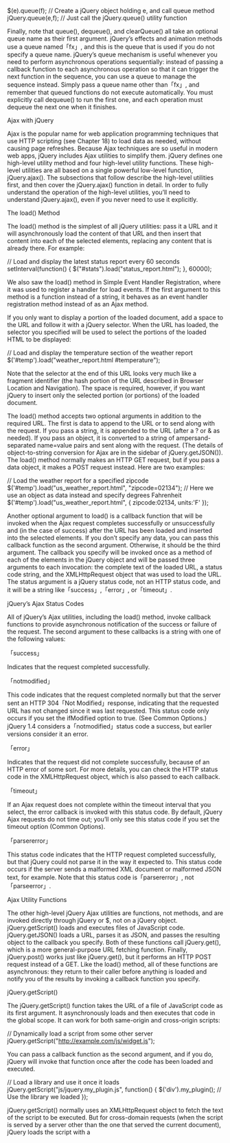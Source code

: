$(e).queue(f); // Create a jQuery object holding e, and call queue method jQuery.queue(e,f); // Just call the jQuery.queue() utility function

Finally, note that queue(), dequeue(), and clearQueue() all take an optional queue name as their first argument. jQuery’s effects and animation methods use a queue named「fx」, and this is the queue that is used if you do not specify a queue name. jQuery’s queue mechanism is useful whenever you need to perform asynchronous operations sequentially: instead of passing a callback function to each asynchronous operation so that it can trigger the next function in the sequence, you can use a queue to manage the sequence instead. Simply pass a queue name other than「fx」, and remember that queued functions do not execute automatically. You must explicitly call dequeue() to run the first one, and each operation must dequeue the next one when it finishes.

Ajax with jQuery

Ajax is the popular name for web application programming techniques that use HTTP scripting (see Chapter 18) to load data as needed, without causing page refreshes. Because Ajax techniques are so useful in modern web apps, jQuery includes Ajax utilities to simplify them. jQuery defines one high-level utility method and four high-level utility functions. These high-level utilities are all based on a single powerful low-level function, jQuery.ajax(). The subsections that follow describe the high-level utilities first, and then cover the jQuery.ajax() function in detail. In order to fully understand the operation of the high-level utilities, you’ll need to understand jQuery.ajax(), even if you never need to use it explicitly.

The load() Method

The load() method is the simplest of all jQuery utilities: pass it a URL and it will asynchronously load the content of that URL and then insert that content into each of the selected elements, replacing any content that is already there. For example:

// Load and display the latest status report every 60 seconds setInterval(function() { $("#stats").load("status_report.html"); }, 60000);

We also saw the load() method in Simple Event Handler Registration, where it was used to register a handler for load events. If the first argument to this method is a function instead of a string, it behaves as an event handler registration method instead of as an Ajax method.

If you only want to display a portion of the loaded document, add a space to the URL and follow it with a jQuery selector. When the URL has loaded, the selector you specified will be used to select the portions of the loaded HTML to be displayed:

// Load and display the temperature section of the weather report $('#temp').load("weather_report.html #temperature");

Note that the selector at the end of this URL looks very much like a fragment identifier (the hash portion of the URL described in Browser Location and Navigation). The space is required, however, if you want jQuery to insert only the selected portion (or portions) of the loaded document.

The load() method accepts two optional arguments in addition to the required URL. The first is data to append to the URL or to send along with the request. If you pass a string, it is appended to the URL (after a ? or & as needed). If you pass an object, it is converted to a string of ampersand-separated name=value pairs and sent along with the request. (The details of object-to-string conversion for Ajax are in the sidebar of jQuery.getJSON()). The load() method normally makes an HTTP GET request, but if you pass a data object, it makes a POST request instead. Here are two examples:

// Load the weather report for a specified zipcode $('#temp').load("us_weather_report.html", "zipcode=02134"); // Here we use an object as data instead and specify degrees Fahrenheit $('#temp').load("us_weather_report.html", { zipcode:02134, units:'F' });

Another optional argument to load() is a callback function that will be invoked when the Ajax request completes successfully or unsuccessfully and (in the case of success) after the URL has been loaded and inserted into the selected elements. If you don’t specify any data, you can pass this callback function as the second argument. Otherwise, it should be the third argument. The callback you specify will be invoked once as a method of each of the elements in the jQuery object and will be passed three arguments to each invocation: the complete text of the loaded URL, a status code string, and the XMLHttpRequest object that was used to load the URL. The status argument is a jQuery status code, not an HTTP status code, and it will be a string like「success」,「error」, or「timeout」.

jQuery’s Ajax Status Codes

All of jQuery’s Ajax utilities, including the load() method, invoke callback functions to provide asynchronous notification of the success or failure of the request. The second argument to these callbacks is a string with one of the following values:

「success」

Indicates that the request completed successfully.

「notmodified」

This code indicates that the request completed normally but that the server sent an HTTP 304「Not Modified」response, indicating that the requested URL has not changed since it was last requested. This status code only occurs if you set the ifModified option to true. (See Common Options.) jQuery 1.4 considers a「notmodified」status code a success, but earlier versions consider it an error.

「error」

Indicates that the request did not complete successfully, because of an HTTP error of some sort. For more details, you can check the HTTP status code in the XMLHttpRequest object, which is also passed to each callback.

「timeout」

If an Ajax request does not complete within the timeout interval that you select, the error callback is invoked with this status code. By default, jQuery Ajax requests do not time out; you’ll only see this status code if you set the timeout option (Common Options).

「parsererror」

This status code indicates that the HTTP request completed successfully, but that jQuery could not parse it in the way it expected to. This status code occurs if the server sends a malformed XML document or malformed JSON text, for example. Note that this status code is「parsererror」, not「parseerror」.

Ajax Utility Functions

The other high-level jQuery Ajax utilities are functions, not methods, and are invoked directly through jQuery or $, not on a jQuery object. jQuery.getScript() loads and executes files of JavaScript code. jQuery.getJSON() loads a URL, parses it as JSON, and passes the resulting object to the callback you specify. Both of these functions call jQuery.get(), which is a more general-purpose URL fetching function. Finally, jQuery.post() works just like jQuery.get(), but it performs an HTTP POST request instead of a GET. Like the load() method, all of these functions are asynchronous: they return to their caller before anything is loaded and notify you of the results by invoking a callback function you specify.

jQuery.getScript()

The jQuery.getScript() function takes the URL of a file of JavaScript code as its first argument. It asynchronously loads and then executes that code in the global scope. It can work for both same-origin and cross-origin scripts:

// Dynamically load a script from some other server jQuery.getScript("http://example.com/js/widget.js");

You can pass a callback function as the second argument, and if you do, jQuery will invoke that function once after the code has been loaded and executed.

// Load a library and use it once it loads jQuery.getScript("js/jquery.my_plugin.js", function() { $('div').my_plugin(); // Use the library we loaded });

jQuery.getScript() normally uses an XMLHttpRequest object to fetch the text of the script to be executed. But for cross-domain requests (when the script is served by a server other than the one that served the current document), jQuery loads the script with a <script> element (see HTTP by <script>: JSONP). In the same-origin case, the first argument to your callback is the text of the script, the second argument is the status code「success」, and the third argument is the XMLHttpRequest object used to fetch the text of the script. The return value of jQuery.getScript() is also the XMLHttpRequest object in this case. For cross-origin requests, there is no XMLHttpRequest object, and the text of the script is not captured. In this case, the callback function is called with its first and third arguments undefined, and the return value of jQuery.getScript() is also undefined.

The callback function you pass to jQuery.getScript() is invoked only if the request completes successfully. If you need to be notified of errors as well as success, you’ll need to use the lower-level jQuery.ajax() function. The same is true of the three other utility functions described in this section.

jQuery.getJSON()

jQuery.getJSON() is like jQuery.getScript(): it fetches text and then processes it specially before invoking the callback you specify. Instead of executing the text as a script, jQuery.getJSON() parses it as JSON (using the jQuery.parseJSON() function: see Utility Functions). jQuery.getJSON() is only useful when passed a callback argument. If the URL is loaded successfully and if its content is successfully parsed as JSON, the resulting object will be passed as the first argument to the callback function. As with jQuery.getScript(), the second and third arguments to the callback are the status code「success」and the XMLHttpRequest object:

// Suppose data.json contains the text: '{"x":1,"y":2}' jQuery.getJSON("data.json", function(data) { // Now data is the object {x:1, y:2} });

Unlike jQuery.getScript(), jQuery.getJSON() accepts an optional data argument like the one passed to the load() method. If you pass data to jQuery.getJSON(), it must be the second argument and the callback must be the third. If you do not pass any data, the callback may be the second argument. If the data is a string, it is appended to the URL, following a ? or &. If the data is an object, it is converted to a string (see the sidebar) and then appended to the URL.

Passing Data to jQuery’s Ajax Utilities

Most of jQuery’s Ajax methods accept an argument (or an option) that specifies data to send to the server along with the URL. Usually this data takes the form of URL-encoded name=value pairs separated from each other by ampersands. (This data format is known by the MIME type「application/x-www-form-urlencoded」. You can think of it as an analog of JSON: a format for converting simple JavaScript objects to and from strings.) For HTTP GET requests, this string of data is appended to the request URL. For POST requests, it is sent as the request body, after all the HTTP headers are sent.

One way to obtain a string of data in this format is to call the serialize() method of a jQuery object that contains forms or form elements. To submit an HTML form using the load() method, for example, you might use code like this:

$("#submit_button").click(function(event) { $(this.form).load( // Replace the form by loading... this.form.action, // the form url $(this.form).serialize()); // with the form data appended to it event.preventDefault(); // Don't do the default form submission this.disabled = "disabled"; // Prevent multiple submissions });

If you set the data argument (or option) of a jQuery Ajax function to an object rather than a string, jQuery will normally (with an exception described below) convert that object to a string for you by calling jQuery.param(). This utility function treats object properties as name=value pairs and converts the object {x:1,y:"hello"}, for example, to the string "x=1&y=hello".

In jQuery 1.4, jQuery.param() handles more complicated JavaScript objects. If the value of an object property is an array, each element of that array will have its own name/value pair in the resulting string and the property name will have square brackets appended. And if the value of a property is an object, the property names of that nested object are placed in square brackets and appended to the outer property name. For example:

$.param({a:[1,2,3]}) // Returns "a[]=1&a[]=2&a[]=3" $.param({o:{x:1,y:true}}) // Returns "o[x]=1&o[y]=true" $.param({o:{x:{y:[1,2]}}}) // Returns "o[x][y][]=1&o[x][y][]=2"

For backward compatibility with jQuery 1.3 and before, you can pass true as the second argument to jQuery.param() or set the traditional option to true. This will prevent the advanced serialization of properties whose values are arrays or objects.

Occasionally, you may want to pass a Document (or some other object that should not be automatically converted) as the body of a POST request. In this case you can set the contentType option to specify the type of your data and set the processData option to false, to prevent jQuery from passing your data object to jQuery.param().

If either the URL or data string passed to jQuery.getJSON() contains the string「=?」at the end of the string or before an ampersand, it is taken to specify a JSONP request. (See HTTP by <script>: JSONP for an explanation of JSONP.) jQuery will replace the question mark with the name of a callback function it creates, and jQuery.getJSON() will then behave as if a script is being requested rather than a JSON object. This does not work for static JSON data files: it only works with server-side scripts that support JSONP. Because JSONP requests are handled as scripts, however, it does mean that JSON-formatted data can be requested cross-domain.

jQuery.get() and jQuery.post()

jQuery.get() and jQuery.post() fetch the content of the specified URL, passing the specified data, if any, and pass the result to the specified callback. jQuery.get() does this using an HTTP GET request and jQuery.post() uses a POST request, but otherwise these two utility functions are the same. These two methods take the same three arguments that jQuery.getJSON() does: a required URL, an optional data string or object, and a technically optional but almost always used callback function. The callback function is invoked with the returned data as its first argument, the string「success」as its second, and the XMLHttpRequest (if there was one) as its third:

// Request text from the server and display it in an alert dialog jQuery.get("debug.txt", alert);

In addition to the three arguments described above, these two methods accept a fourth optional argument (passed as the third argument if the data is omitted) that specifies the type of the data being requested. This fourth argument affects the way the data is processed before being passed to your callback. The load() method uses the type「html」, jQuery.getScript() uses the type「script」, and jQuery.getJSON() uses the type「json」. jQuery.get() and jQuery.post() are more flexible than those special-purpose utilities, however, and you can specify any of these types. The legal values for this argument, as well as jQuery’s behavior when you omit the argument, are explained in the sidebar.

jQuery’s Ajax Data Types

You can pass any of the following six types as an argument to jQuery.get() or jQuery.post(). Additionally, as we’ll see below, you can pass one of these types to jQuery.ajax() using the dataType option:

"text"

Returns the server’s response as plain text with no processing.

"html"

This type works just like「text」: the response is plain text. The load() method uses this type and inserts the returned text into the document itself.

"xml"

The URL is assumed to refer to XML-formatted data, and jQuery uses the response XML property of the XMLHttpRequest object instead of the responseText property. The value passed to the callback is a Document object representing the XML document instead of a string holding the document text.

"script"

The URL is assumed to reference a file of JavaScript, and the returned text is executed as a script before being passed to the callback. jQuery.getScript() uses this type. When the type is「script」, jQuery can handle cross-domain requests using a <script> element instead of an XMLHttpRequest object.

"json"

The URL is assumed to reference a file of JSON-formatted data. The value passed to the callback is the object obtained by parsing the URL contents with jQuery. parse JSON() (Utility Functions). jQuery.getJSON() uses this type. If the type is「json」and the URL or data string contains "=?", the type is converted to「jsonp」.

"jsonp"

The URL is assumed to refer to a server-side script that supports the JSONP protocol for passing JSON-formatted data as an argument to a client-specified function. (See HTTP by <script>: JSONP for more on JSONP.) This type passes the parsed object to the callback function. Because JSONP requests can be made with <script> elements, this type can be used to make cross-domain requests, like the「script」type can. When you use this type, your URL or data string should typically include a parameter like "&jsonp=?" or "&callback=?". jQuery will replace the question mark with the name of an automatically generated callback function. (But see the jsonp and jsonpCallback options in Uncommon options and hooks for alternatives.)

If you do not specify one of these types when you invoke a jQuery.get(), jQuery.post(), or jQuery.ajax(), jQuery examines the Content-Type header of the HTTP response. If that header includes the string「xml」, an XML document is passed to the callback. Otherwise, if the header includes the string「json」, the data is parsed as JSON and the parsed object is passed to the callback. Otherwise, if the header includes the string「javascript」, the data is executed as a script. Otherwise, the data is treated as plain text.

The jQuery.ajax() Function

All of jQuery’s Ajax utilities end up invoking jQuery.ajax()—the most complicated function in the entire library. jQuery.ajax() accepts just a single argument: an options object whose properties specify many details about how the Ajax request is to be performed. A call to jQuery.getScript(url,callback), for example, is equivalent to this jQuery.ajax() invocation:

jQuery.ajax({ type: "GET", // The HTTP request method. url: url, // The URL of the data to fetch. data: null, // Don't add any data to the URL. dataType: "script", // Execute the response as a script once we get it. success: callback // Call this function when done. });

You can set these five fundamental options with jQuery.get() and jQuery.post(). jQuery.ajax() supports quite a few other options, however, if you invoke it directly. The options (including the basic five shown above) are explained in detail below.

Before we dive into the options, note that you can set defaults for any of these options by passing an options object to jQuery.ajaxSetup():

jQuery.ajaxSetup({ timeout: 2000, // Abort all Ajax requests after 2 seconds cache: false // Defeat browser cache by adding a timestamp to the URL });

After running the code above, the specified timeout and cache options will be used for all Ajax requests (including high-level ones like jQuery.get() and the load() method) that do not specify their own values for these options.

While reading about jQuery’s many options and callbacks in the sections that follow, you may find it helpful to refer to the sidebars about jQuery’s Ajax status code and data type strings in The load() Method and jQuery.get() and jQuery.post().

Ajax in jQuery 1.5

jQuery 1.5, which was released as this book was going to press, features a rewritten Ajax module, with several convenient new features. The most important is that jQuery.ajax() and all of the Ajax utility functions described earlier now return a jqXHR object. This object simulates the XMLHttpRequest API, even for requests (like those made with $.getScript()) that do not use an XMLHttpRequest object. Furthermore, the jqXHR object defines success(), error() methods that you can use to register callback functions to be invoked when the request succeeds or fails. So instead of passing a callback to jQuery.get(), for example, you might instead pass it to the success() method of the jqXHR object returned by that utility function:

jQuery.get("data.txt") .success(function(data) { console.log("Got", data); }) .success(function(data) { process(data); });

Common Options

The most commonly used jQuery.ajax() options are the following:

type

Specifies the HTTP request method. The default is「GET」.「POST」is another commonly used value. You can specify other HTTP request methods, such as「DELETE」and「PUT」, but not all browsers support them. Note that this option is misleadingly named: it has nothing to do with the data type of the request or response, and「method」would be a better name.

url

The URL to be fetched. For GET requests, the data option will be appended to this URL. jQuery may add parameters to the URL for JSONP requests and when the cache option is false.

data

Data to be appended to the URL (for GET requests) or sent in the body of the request (for POST requests). This can be a string or an object. Objects are usually converted to strings as described in the sidebar of jQuery.getJSON(), but see the processData option for an exception.

dataType

Specifies the type of data expected in the response, and the way that that data should be processed by jQuery. Legal values are「text」,「html」,「script」,「json」,「jsonp」, and「xml」. The meanings of these values were explained in the sidebar in jQuery.get() and jQuery.post(). This option has no default value. When left unspecified, jQuery examines the Content-Type header of the response to determine what to do with the returned data.

contentType

Specifies the HTTP Content-Type header for the request. The default is「application/x-www-form-urlencoded」, which is the normal value used by HTML forms and most server-side scripts. If you have set type to「POST」and want to send plain text or an XML document as the request body, you also need to set this option.

timeout

A timeout, in milliseconds. If this option is set and the request has not completed within the specified timeout, the request will be aborted and the error callback will be called with status「timeout」. The default timeout is 0, which means that requests continue until they complete and are never aborted.

cache

For GET requests, if this option is set to false, jQuery will add a _= parameter to the URL or replace an existing parameter with that name. The value of this parameter is set to the current time (in millisecond format). This defeats browser-based caching, since the URL will be different each time the request is made.

ifModified

When this option is set to true, jQuery records the values of the Last-Modified and If-None-Match response headers for each URL it requests and then sets those headers in any subsequent requests for the same URL. This instructs the server to send an HTTP 304「Not Modified」response if the URL has not changed since the last time it was requested. By default, this option is unset and jQuery does not set or record these headers.

jQuery translates an HTTP 304 response to the status code「notmodified」. The「notmodified」status is not considered an error, and this value is passed to the success callback instead of the normal「success」status code. Thus, if you set the ifModified option, you must check the status code in your callback—if the status is「notmodified」, the first argument (the response data) will be undefined. Note that in versions of jQuery before 1.4, a HTTP 304 code was considered an error and the「notmodified」status code was passed to the error callback instead of the success callback. See the sidebar in The load() Method for more on jQuery’s Ajax status codes.

global

This option specifies whether jQuery should trigger events that describe the progress of the Ajax request. The default is true; set this option to false to disable all Ajax-related events. (See Ajax Events for full event details.) The name of this option is confusing: it is named「global」because jQuery normally triggers its events globally rather than on a specific object.

Callbacks

The following options specify functions to be invoked at various stages during the Ajax request. The success option is already familiar: it is the callback function that you pass to methods like jQuery.getJSON(). Note that jQuery also sends notification about the progress of an Ajax request as events (unless you have set the global option to false) .

context

This option specifies the object to be used as the context—the this value—for invocations of the various callback functions. This option has no default value, and if left unset, callbacks are invoked on the options object that holds them. Setting the context option also affects the way Ajax events are triggered (see Ajax Events). If you set it, the value should be a Window, Document, or Element on which events can be triggered.

beforeSend

This option specifies a callback function that will be invoked before the Ajax request is sent to the server. The first argument is the XMLHttpRequest object and the second argument is the options object for the request. The beforeSend callback gives programs the opportunity to set custom HTTP headers on the XMLHttp Request object. If this callback function returns false, the Ajax request will be aborted. Note that cross-domain「script」and「jsonp」requests do not use an XMLHttpRequest object and do not trigger the beforeSend callback.

success

This option specifies the callback function to be invoked when an Ajax request completes successfully. The first argument is the data sent by the server. The second argument is the jQuery status code, and the third argument is the XMLHttpRequest object that was used to make the request. As explained in jQuery.get() and jQuery.post(), the type of the first argument depends on the dataType option or on the Content-Type header of the server’s response. If the type is「xml」, the first argument is a Document object. If the type is「json」or「jsonp」, the first argument is the object that results from parsing the server’s JSON-formatted response. If the type was「script」, the response is the text of the loaded script (that script will already have been executed, however, so the response can usually be ignored in this case). For other types, the response is simply the text of the requested resource.

The second argument status code is normally the string「success」, but if you have set the ifModified option, this argument might be「notmodified」instead. In this case, the server does not send a response and the first argument is undefined. Cross-domain requests of type「script」and「jsonp」are performed with a <script> element instead of an XMLHttpRequest, so for those requests, the third argument will be undefined.

error

This option specifies the callback function to be invoked if the Ajax request does not succeed. The first argument to this callback is the XMLHttpRequest object of the request (if it used one). The second argument is the jQuery status code. This may be「error」for an HTTP error,「timeout」for a timeout, and「parsererror」for an error that occurred while parsing the server’s response. If an XML document or JSON object is not well-formed, for example, the status code will be「parsererror」. In this case, the third argument to the error callback will be the Error object that was thrown. Note that requests with dataType「script」that return invalid JavaScript code do not cause errors. Any errors in the script are silently ignored, and the success callback is invoked instead of the error callback.

complete

This option specifies a callback function to be invoked when the Ajax request is complete. Every Ajax request either succeeds and calls the success callback or fails and calls the error callback. jQuery invokes the complete callback after invoking either success or error. The first argument to the complete callback is the XMLHttpRequest object, and the second is the status code.

Uncommon options and hooks

The following Ajax options are not commonly used. Some specify options that you are not likely to set and others provide customization hooks for those who need to modify jQuery’s default handling of Ajax requests.

async

Scripted HTTP requests are asynchronous by their very nature. The XMLHttpRequest object provides an option to block until the response is received, however. Set this option to false if you want jQuery to block. Setting this option does not change the return value of jQuery.ajax(): the function always returns the XMLHttpRequest object, if it used one. For synchronous requests, you can extract the server’s response and HTTP status code from the XMLHttpRequest object yourself, or you can specify a complete callback (as you would for an asynchronous request) if you want jQuery’s parsed response and status code.

dataFilter

This option specifies a function to filter or preprocess the data returned by the server. The first argument will be the raw data from the server (either as a string or Document object for XML requests) and the second argument will be the value of the dataType option. If this function is specified, it must return a value, and that value will be used in place of the server’s response. Note that the dataFilter function is invoked before JSON parsing or script execution is performed. Also note that dataFilter is not invoked for cross-origin「script」and「jsonp」requests.

jsonp

When you set the dataType option to「jsonp」, your url or data option usually includes a parameter like「jsonp=?」. If jQuery does not find such a parameter in the URL or data, it inserts one, using this option as the parameter name. The default value of this option is「callback」. Set this option if you are using JSONP with a server that expects a different parameter name and have not already encoded that parameter into your URL or data. See HTTP by <script>: JSONP for more about JSONP.

jsonpCallback

For requests with dataType「jsonp」(or type「json」when the URL includes a JSONP parameter like「jsonp=?」), jQuery must alter the URL to replace the question mark with the name of the wrapper function that the server will pass its data to. Normally, jQuery synthesizes a unique function name based on the current time. Set this option if you want to substitute your own function for jQuery’s. If you do this, however, it will prevent jQuery from invoking the success and complete callbacks and from triggering its normal events.

processData

When you set the data option to an object (or pass an object as the second argument to jQuery.get() and related methods), jQuery normally converts that object to a string in the standard HTML「application/x-www-form-urlencoded」format (see the sidebar in jQuery.getJSON()). If you want to avoid this step (such as when you want to pass a Document object as the body of a POST request), set this option to false.

scriptCharset

For cross-origin「script」and「jsonp」requests that use a <script> element, this option specifies the value of the charset attribute of that element. It has no effect for regular XMLHttpRequest-based requests.

traditional

jQuery 1.4 altered slightly the way that data objects were serialized to「application/x-www-form-urlencoded」strings (see the sidebar in jQuery.getJSON() for details). Set this option to true if you need jQuery to revert to its old behavior.

username, password

If a request requires password-based authentication, specify the username and password using these two options.

xhr

This option specifies a factory function for obtaining an XMLHttpRequest. It is invoked with no arguments and must return an object that implements the XMLHttpRequest API. This very low-level hook allows you create your own wrapper around XMLHttpRequest, adding features or instrumentation to its methods.

Ajax Events

Callbacks explained that jQuery.ajax() has four callback options: beforeSend, success, error, and complete. In addition to invoking these individually specified callback functions, jQuery’s Ajax functions also fire custom events at each of the same stages in a Ajax request. The following table shows the callback options and the corresponding events:

CallbackEvent TypeHandler Registration Method

beforeSend「ajaxSend」ajaxSend()

success「ajaxSuccess」ajaxSuccess()

error「ajaxError」ajaxError()

complete「ajaxComplete」ajaxComplete()

「ajaxStart」ajaxStart()

「ajaxStop」ajaxStop()

You can register handlers for these custom Ajax events using the bind() method (Advanced Event Handler Registration) and the event type string shown in the second column or using the event registration methods shown in the third column. ajaxSuccess() and the other methods work just like the click(), mouseover(), and other simple event registration methods of Simple Event Handler Registration.

Since the Ajax events are custom events, generated by jQuery rather than the browser, the Event object passed to the event handler does not contain much useful detail. The ajaxSend, ajaxSuccess, ajaxError, and ajaxComplete events are all triggered with additional arguments, however. Handlers for these events will all be invoked with two extra arguments after the event. The first extra argument is the XMLHttpRequest object and the second extra argument is the options object. This means, for example, that a handler for the ajaxSend event can add custom headers to an XMLHttpRequest object just like the beforeSend callback can. The ajaxError event is triggered with a third extra argument, in addition to the two just described. This final argument to the event handler is the Error object, if any, that was thrown when the error occurred. Surprisingly, these Ajax events are not passed jQuery’s status code. If the handler for an ajaxSuccess event needs to distinguish「success」from「notmodified」, for example, it will need to examine the raw HTTP status code in the XMLHttpRequest object.

The last two events listed in the table above are different from the others, most obviously because they have no corresponding callback functions, and also because they are triggered with no extra arguments. ajaxStart and ajaxStop are a pair of events that indicate the start and stop of Ajax-related network activity. When jQuery is not performing any Ajax requests and a new request is initiated, it fires an ajaxStart event. If other requests begin before this first one ends, those new requests do not cause a new ajaxStart event. The ajaxStop event is triggered when the last pending Ajax request is completed and jQuery is no longer performing any network activity. This pair of events can be useful to show and hide some kind of「Loading...」animation or network activity icon. For example:

$("#loading_animation").bind({ ajaxStart: function() { $(this).show(); }, ajaxStop: function() { $(this).hide(); } });

These ajaxStart and ajaxStop event handlers can be bound to any document element: jQuery triggers them globally (Triggering Events) rather than on any one particular element. The other four Ajax events, ajaxSend, ajaxSuccess, ajaxError, and ajaxComplete, are also normally triggered globally, so you can bind handlers to any element. If you set the context option in your call to jQuery.ajax(), however, these four events are triggered on the context element rather than globally.

Finally, remember that you can prevent jQuery from triggering any Ajax-related events by setting the global option to false. Despite its confusing name, setting global to false stops jQuery from triggering events on a context object as well as stopping jQuery from triggering events globally.

Utility Functions

The jQuery library defines a number of utility functions (as well as two properties) that you may find useful in your programs. As you’ll see in the list below, a number of these functions now have equivalents in ECMAScript 5 (ES5). jQuery’s functions predate ES5 and work in all browsers. In alphabetical order, the utility functions are:

jQuery.browser

The browser property is not a function but an object that you can use for client sniffing (Browser Testing). This object will have the property msie set to true if the browser is IE. The mozilla property will be true if the browser is Firefox or related. The webkit property will be true for Safari and Chrome, and the opera property will be true for Opera. In addition to this browser-specific property, the version property contains the browser version number. Client sniffing is best avoided whenever possible, but you can use this property to work around browser-specific bugs with code like this:

if ($.browser.mozilla && parseInt($.browser.version) < 4) { // Work around a hypothetical Firefox bug here... }

jQuery.contains()

This function expects two document elements as its arguments. It returns true if the first element contains the second element and returns false otherwise.

jQuery.each()

Unlike the each() method which iterates only over jQuery objects, the jQuery.each() utility function iterates through the elements of an array or the properties of an object. The first argument is the array or object to be iterated. The second argument is the function to be called for each array element or object property. That function will be invoked with two arguments: the index or name of the array element or object property, and the value of the array element or object property. The this value for the function is the same as the second argument. If the function returns false, jQuery.each() returns immediately without completing the iteration. jQuery.each() always returns its first argument.

jQuery.each() enumerates object properties with an ordinary for/in loop, so all enumerable properties are iterated, even inherited properties. jQuery.each() enumerates array elements in numerical order by index and does not skip the undefined properties of sparse arrays.

jQuery.extend()

This function expects objects as its arguments. It copies the properties of the second and subsequent objects into the first object, overwriting any properties with the same name in the first argument. This function skips any properties whose value is undefined or null. If only one object is passed, the properties of that object are copied into the jQuery object itself. The return value is the object into which properties were copied. If the first argument is the value true, a deep or recursive copy is performed: the second argument is extended with the properties of the third (and any subsequent) objects.

This function is useful for cloning objects and for merging options objects with sets of defaults:

var clone = jQuery.extend({}, original); var options = jQuery.extend({}, default_options, user_options);

jQuery.globalEval()

This function executes a string of JavaScript code in the global context, as if it were the contents of a <script> element. (In fact, jQuery actually implements this function by creating a <script> element and temporarily inserting it into the document.)

jQuery.grep()

This function is like the ES5 filter() method of the Array object. It expects an array as its first argument and a predicate function as its second, and it invokes the predicate once for each element in the array, passing the element value and the element index. jQuery.grep() returns a new array that contains only those elements of the argument array for which the predicate returned true (or another truthy value). If you pass true as the third argument to jQuery.grep(), it inverts the sense of the predicate and returns an array of elements for which the predicate returned false or another falsy value.

jQuery.inArray()

This function is like the ES5 indexOf() method of the Array object. It expects an arbitrary value as its first argument and an array (or array-like object) as its second and returns the first index in the array at which the value appears, or -1 if the array does not contain the value.

jQuery.isArray()

Returns true if the argument is a native Array object.

jQuery.isEmptyObject

Returns true if the argument has no enumerable properties.

jQuery.isFunction()

Returns true if the argument is a native Function object. Note that in IE8 and earlier, browser methods like Window.alert() and Element.attachEvent() are not functions in this sense.

jQuery.isPlainObject()

Returns true if the argument is a「plain」object rather than an instance of some more specialized type or class of objects.

jQuery.makeArray()

If the argument is an array-like object, this function copies the elements of that object into a new (true) array and returns that array. If the argument is not array-like, this function simply returns a new array with the argument as its single element.

jQuery.map()

This function is like the ES5 map() method of the Array object. It expects an array or array-like object as its first argument and a function as its second. It passes each array element along with the index of that element to the function and returns a new array that collects the values returned by the function. jQuery.map() differs from the ES5 map() method in a couple of ways. If your mapping function returns null, that value will not be included in the result array. And if your mapping function returns an array, the elements of that array will be added to the result rather than the array itself.

jQuery.merge()

This function expects two arrays or array-like objects. It appends the elements of the second to the first and returns the first. The first array is modified, the second is not. Note that you can use this function to shallowly clone an array like this:

var clone = jQuery.merge([], original);

jQuery.parseJSON()

This function parses a JSON-formatted string and returns the resulting value. It throws an exception when passed malformed input. jQuery uses the standard JSON.parse() function in browsers that define it. Note that jQuery defines only a JSON parsing function, not a JSON serialization function.

jQuery.proxy()

This function is something like the ES5 bind() (The bind() Method) method of the Function object. It takes a function as its first argument and an object as its second and returns a new function that invokes the function as a method of the object. It does not perform partial application of arguments like the bind() method does.

jQuery.proxy() can also be invoked with an object as its first argument and a property name as its second. The value of the named property should be a function. Invoked in this way, the function jQuery.proxy(o,n) returns the same thing that jQuery.proxy(o[n],o) does.

jQuery.proxy() is intended for use with jQuery’s event handler binding mechanism. If you bind a proxied function, you can unbind it using the original function.

jQuery.support

This is a property like jQuery.browser, but it is intended for portable feature testing (Feature Testing) rather than more brittle browser testing. The value of jQuery.support is an object whose properties are all boolean values that specify the presence or absence of browser features. Most of these jQuery.support properties are low-level details used internally by jQuery. They may be of interest to plug-in writers, but most are not generally useful to application writers. One exception is jQuery. support. boxModel: this property is true if the browser uses the CSS standard「context-box」model and is false in IE6 and IE7 in quirks mode (see The border-box model and the box-sizing property).

jQuery.trim()

This function is like the trim() method added to strings in ES5. It expects a string as its only argument and returns a copy of that string with leading and trailing whitespace removed.

jQuery Selectors and Selection Methods

Throughout this chapter, we’ve been using the jQuery selection function, $(), with simple CSS selectors. It is now time to study the jQuery selector grammar in depth, along with a number of methods for refining and augmenting the set of selected elements.

jQuery Selectors

jQuery supports a fairly complete subset of the selector grammar defined by the CSS3 Selectors draft standard, with the addition of some nonstandard but very useful pseudoclasses. Basic CSS selectors were described in Selecting Elements with CSS Selectors. We repeat that material here, and add explanations for more advanced selectors as well. Bear in mind that this section documents jQuery selectors. Many, but not all, of these selectors can also be used in CSS stylesheets.

The selector grammar has three layers. You’ve undoubtedly seen the simplest kind of selectors before.「#test」selects an element with an id attribute of「test」.「blockquote」selects all <blockquote> elements in the document, and「div.note」selects all <div> elements with a class attribute of「note」. Simple selectors can be combined into「selector combinations」such as「div.note>p」and「blockquote i」by separating them with a combinator character. And simple selectors and selector combinations can be grouped into comma-separated lists. These selector groups are the most general kind of selector that we pass to $(). Before explaining selector combinations and selector groups, we must explain the syntax of simple selectors.

Simple selectors

A simple selector begins (explicitly or implicitly) with a tag type specification. If you are only interested in <p> elements, for example, your simple selector would begin with「p」. If you want to select elements without regard to their tagname, use the wildcard「*」instead. If a selector does not begin with either a tagname or a wildcard, the wildcard is implicit.

The tagname or wildcard specifies an initial set of document elements that are candidates for selection. The portion of the simple selector that follows this type specification consists of zero or more filters. The filters are applied left-to-right, in the order that they appear, and each one narrows the set of selected elements. Table 19-1 lists the filters supported by jQuery.

Table 19-1. jQuery Selector Filters

FilterMeaning

# id Matches the element with an id attribute of id. Valid HTML documents never have more than one element with the same ID, so this filter is usually used as a stand-alone selector.

. class Matches any elements whose class attribute (when interpreted as a list of words separated by spaces) includes the word class.

[ attr ] Matches any elements that have an attr attribute (regardless of its value).

[ attr = val ] Matches any elements that have an attr attribute whose value is val.

[ attr != val ] Matches elements that have no attr attribute, or whose attr attribute is not equal to val (jQuery extension).

[ attr ^= val ] Matches elements whose attr attribute has a value that begins with val.

[ attr $= val ] Matches elements whose attr attribute has a value that ends with val.

[ attr *= val ] Matches elements whose attr attribute has a value that contains val.

[ attr ~= val ] Matches elements whose attr attribute, when interpreted as a list of words separated by spaces, includes the word val. Thus the selector「div.note」is the same as「div[class~=note]」.

[ attr |= val ] Matches elements whose attr attribute has a value that begins with val and is optionally followed by a hyphen and any other characters.

:animated Matches elements that are currently being animated by jQuery.

:button Matches <button type="button"> and <input type="button"> elements (jQuery extension).

:checkbox Matches <input type="checkbox"> elements (jQuery extension). This filter is most efficient when explicitly prefixed with the input tag:「input:checkbox」.

:checked Matches input elements that are checked.

:contains( text ) Matches elements that contain the specified text (jQuery extension). The parentheses of this filter delimit the text—no quotation marks are required. The text of the elements being filtered is determined with their textContent or innerText properties—this is the raw document text, with tags and comments stripped out.

:disabled Matches disabled elements.

:empty Matches elements that have no children, including no text content.

:enabled Matches elements that are not disabled.

:eq( n ) Matches only the nth element of the document-order zero-indexed list of matches (jQuery extension).

:even Matches elements with even indexes in the list. Since the first element has an index of 0, this actually matches the first, third, and fifth (and so on) elements (jQuery extension).

:file Matches <input type="file"> elements (jQuery extension).

:first Matches only the first element in the list. Same as :eq(0) (jQuery extension).

:first-child Matches only elements that are the first child of their parent. Note that this is completely different than :first.

:gt( n ) Matches elements in the document-order list of matches whose zero-based index is greater than n (jQuery extension).

:has( sel ) Matches elements that have a descendant matching the nested selector sel.

:header Matches any header element: <h1>, <h2>, <h3>, <h4>, <h5>, or <h6> (jQuery extension).

:hidden Matches any element that is not visible on the screen: roughly those elements whose offsetWidth and offsetHeight are 0.

:image Matches <input type="image"> elements. Note that this does not match <img> elements (jQuery extension).

:input Matches user input elements: <input>, <textarea>, <select>, and <button> (jQuery extension).

:last Matches the last element in the list of matches (jQuery extension).

:last-child Matches any element that is the last child of its parent. Note that this is not the same as :last.

:lt( n ) Matches all elements in the document-order list of matches whose zero-based index is less than n (jQuery extension).

:not( sel ) Matches elements that are not matched by the nested selector sel.

:nth( n ) A synonym for :eq(n) (jQuery extension).

:nth-child( n ) Matches elements that are the nth child of their parent. n can be a number, the word「even」, the word「odd」, or a formula. Use :nth-child(even) to select elements that are the second and fourth (and so on) in their parent’s list of children. Use :nth-child(odd) to select elements that are first, third, and so on.

Most generally, n can be a formula of the form xn or xn+y where x and y are integers and n is the literal letter n. Thus nth-child(3n+1) selects the first, fourth, and seventh (and so on) elements.

Note that this filter uses one-based indexes, so an element that is the first child of its parent is considered odd and is matched by 3n+1, not 3n. Contrast this with the :even and :odd filters that filter based on an element’s zero-based position in the list of matches.

:odd Matches elements with odd (zero-based) indexes in the list. Note that elements 1 and 3 are the second and fourth matched element, respectively (jQuery extension).

:only-child Matches elements that are the only child of their parent.

:parent Matches elements that are parents. This is the opposite of :empty (jQuery extension).

:password Matches <input type="password"> elements (jQuery extension).

:radio Matches <input type="radio"> elements (jQuery extension).

:reset Matches <input type="reset"> and <button type="reset"> elements (jQuery extension).

:selected Matches <option> elements that are selected. Use :checked for selected checkboxes and radio buttons (jQuery extension).

:submit Matches <input type="submit"> and <button type="submit"> elements (jQuery extension).

:text Matches <input type="text"> elements (jQuery extension).

:visible Matches all elements that are currently visible: roughly those that have nonzero offsetWidth and offsetHeight. This is the opposite of :hidden.

Notice that some of the filters listed in Table 19-1 accept arguments within parentheses. The following selector, for example, selects paragraphs that are the first or every third subsequent child of their parent, as long as they contain the word「JavaScript」and do not contain an <a> element.

p:nth-child(3n+1):text(JavaScript):not(:has(a))

Filters typically run most efficiently if prefixed with a tag type. Rather than simply using「:radio」to select radio buttons, for example, it is better to use「input:radio」. The exception is ID filters, which are most efficient when they stand alone. The selector「#address」is typically more efficient than the more explicit「form#address」, for example.

Selector combinations

Simple selectors can be combined using special operators or「combinators」to represent relationships between elements in the document tree. Table 19-2 lists the selector combinations supported by jQuery. These are the same selector combinations that CSS3 supports.

Table 19-2. jQuery Selector Combinations

CombinationMeaning

A B Selects document elements that match selector B that are descendants of elements that match selector A. Note that the combinator character is simply whitespace for this combination.

A > B Selects document elements that match selector B that are direct children of elements that match selector A.

A + B Selects document elements that match selector B and immediately follow (ignoring text nodes and comments) elements that match selector A.

A ~ B Selects document elements matching B that are sibling elements that come after elements that match A.

Here are some example selector combinations:

"blockquote i" // Matches an <i> element within a <blockquote> "ol > li" // An <li> element as a direct child of an <ol> "#output + *" // The sibling after the element with id="output" "div.note > h1 + p" // A <p> following a <h1> inside a <div class="note">

Note that selector combinations are not limited to combinations of two selectors: three or more selectors are allowed, too. Selector combinations are processed left to right.

Selector groups

A selector group, which is the kind of selector that we pass to $() (or use in a stylesheet), is simply a comma-separated list of one or more simple selectors or selector combinations. A selector group matches all elements that match any of the selector combinations in the group. For our purposes here, even a simple selector can be considered a selector combination. Here are some example selector groups:

"h1, h2, h3" // Matches <h1>, <h2>, and <h3> elements "#p1, #p2, #p3" // Matches elements with id p1, p2, and p3 "div.note, p.note" // Matches <div> and <p> elements with class="note" "body>p,div.note>p" // <p> children of <body> and <div class="note">

Note that the CSS and jQuery selector syntax uses parentheses for some of the filters in simple selectors, but it does not allow parentheses to be used more generally for grouping. You cannot put a selector group or selector combination in parentheses and treat it like a simple selector, for example:

(h1, h2, h3)+p // Not legal h1+p, h2+p, h3+p // Write this instead

Selection Methods

In addition to the selector grammar supported by $(), jQuery defines a number of selection methods. Most of the jQuery methods we’ve seen so far in this chapter perform some action on the selected elements. The selection methods are different: they alter the set of selected elements by refining it, augmenting it, or just using it as a starting point for a new selection.

This section describes these selection methods. You’ll notice that many of the methods provide the same functionality as the selector grammar itself.

The simplest way to refine a selection is by position within the selection. first() returns a jQuery object that contains only the first selected element, and last() returns a jQuery object that contains only the last element. More generally, the eq() method returns a jQuery object that contains only the single selected element at the specified index. (In jQuery 1.4, negative indexes are allowed and count from the end of the selection.) Note that these methods return a jQuery object with a single element. This is different than regular array indexing, which returns a single element with no jQuery object wrapped around it:

var paras = $("p"); paras.first() // Select only the first <p> element paras.last() // Select only the last <p> paras.eq(1) // Select the second <p> paras.eq(-2) // Select the second to last <p> paras[1] // The second <p> element, itself

The general method for refining a selection by position is slice(). The jQuery slice() method works like the Array.slice() method: it accepts a start and an end index (with negative indexes measured from the end of the array) and returns a jQuery object that contains elements from the start index up to, but not including, the end index. If the end index is omitted, the returned object includes all elements at or after the start index:

$("p").slice(2,5) // Select the 3rd, 4th, and 5th <p> elements $("div").slice(-3) // The last three <div> elements

filter() is a general-purpose selection filtering method, and you can invoke it in three different ways:

If you pass a selector string to filter(), it returns a jQuery object containing only those selected elements that also match that selector.

If you pass another jQuery object to filter(), it returns a new jQuery object that contains the intersection of the two jQuery objects. You can also pass an array of elements, or even a single document element, to filter().

If you pass a predicate function to filter(), that function is called for each matched element, and filter() returns a jQuery object containing only those elements for which the predicate returned true (or any truthy value). The predicate function is called with the element as its this value and the element index as an argument. (See also jQuery.grep() in Utility Functions.)

$("div").filter(".note") // Same as $("div.note") $("div").filter($(".note")) // Same as $("div.note") $("div").filter(function(idx) { return idx%2==0 }) // Same as $("div:even")

The not() method is just like filter(), except that it inverts the sense of the filter. If you pass a selector string to not(), it returns a new jQuery object containing only the selected elements that do not match the selector. If you pass a jQuery object or an array of elements or a single element, not() returns all of the selected elements except for the elements you’ve explicitly excluded. If you pass a predicate function to not(), it is invoked just as it is for filter(), but the returned jQuery object includes only those elements for which the predicate returns false or a falsy value:

$("div").not("#header, #footer"); // All <div> elements except two special ones

In jQuery 1.4, the has() method is another way to refine a selection. If you pass a selector, it returns a new jQuery object that contains only the selected elements that have a descendant that matches the selector. If you pass a document element to has(), it refines the selection to match only those elements that are ancestors of the specified element:

$("p").has("a[href]") // Paragraphs that include links

The add() method augments a selection rather than filtering or refining it. You can invoke add() with any arguments (other than a function) that you would pass to $(). add() returns the originally selected elements plus whatever elements would be selected (or created) by the arguments if those arguments were passed to $(). add() removes duplicate elements and sorts the combined selection so that the elements are in document order:

// Equivalent ways to select all <div> and all <p> elements $("div, p") // Use a selector group $("div").add("p") // Pass a selector to add() $("div").add($("p")) // Pass a jQuery object to add() var paras = document.getElementsByTagName("p"); // An array-like object $("div").add(paras); // Pass an array of elements to add()

Using a selection as context

The filter(), add(), and not() methods described above perform set intersection, union, and subtraction operations on independent selections. jQuery defines a number of other selection methods that use the current selection as the context. For each selected element, these methods make a new selection using the selected element as the context or starting point, and then return a new jQuery object that contains the union of those selections. As with the add() method, duplicates are removed and the elements are sorted so that they are in document order.

The most general of this category of selection methods is find(). It searches the descendants of each of the currently selected elements for elements that match the specified selector string, and it returns a new jQuery object that represents that new set of matching descendants. Note that the newly selected elements are not merged with the existing selection; they are returned as a new set of elements. Note also that find() is not the same as filter(), which simply narrows the currently selected set of elements without selecting new elements:

$("div").find("p") // find <p> elements inside <div>s. Same as $("div p")

The other methods in this category return new jQuery objects that represent the children, siblings, or parents of each of the currently selected elements. Most accept an optional selector string as an argument. With no selector, they return all appropriate children, siblings, or parents. With the selector, they filter the list to return only those that match.

The children() method returns the immediate child elements of each selected element, filtering them with an optional selector:

// Find all <span> elements that are direct children of the elements with // ids "header" and "footer". Same as $("#header>span,#footer>span") $("#header, #footer").children("span")

The contents() method is similar to children(), but it returns all child nodes, including text nodes, of each element. Also, if any of the selected elements is an <iframe>, contents() returns the document object for the content of that <iframe>. Note that contents() does not accept an optional selector string—this is because it returns document nodes that are not elements, and selector strings only describe element nodes.

The next() and prev() methods return the next and previous sibling of each selected element that has one. If a selector is specified, the sibling is selected only if it matches the selector:

$("h1").next("p") // Same as $("h1+p") $("h1").prev() // Sibling elements before <h1> elements

nextAll() and prevAll() return all siblings following and all siblings preceding (if there are any) each selected element. And the siblings() method returns all siblings of each selected element (elements are not considered siblings of themselves). If a selector is passed to any of these methods, only siblings that match are returned:

$("#footer").nextAll("p") // All <p> siblings following the #footer element $("#footer").prevAll() // All siblings before the #footer element

In jQuery 1.4 and later, the nextUntil() and prevUntil() methods take a selector argument and select all siblings following or preceding the selected element until a sibling is found that matches the selector. If you omit the selector, these methods work just like nextAll() and prevAll() with no selector.

The parent() method returns the parent of each selected element:

$("li").parent() // Parents of list items, like <ul> and <ol> elements

The parents() method returns the ancestors (up to the <html> element) of each selected element. Both parent() and parents() accept an optional selector string argument:

$("a[href]").parents("p") // <p> elements that contain links

parentsUntil() returns the ancestors of each selected element until the first ancestor that matches the specified selector. The closest() method requires a selector string and returns the closest ancestor (if any) of each selected element that matches the selector. For this method, an element is considered an ancestor of itself. In jQuery 1.4, you can also pass an ancestor element as the second argument to closest(), to prevent jQuery from climbing the ancestor tree beyond the specified element:

$("a[href]").closest("div") // Innermost <div>s that contain links $("a[href]").parentsUntil(":not(div)") // All <div> wrappers directly around <a>

Reverting to a previous selection

To facilitate method chaining, most jQuery object methods return the object on which they are called. The methods we’ve covered in this section all return new jQuery objects, however. Method chaining works, but you must keep in mind that methods called later in the chain may be operating on a different set of elements than those near the start of the chain.

The situation is a little more complicated than this, however. When the selection methods described here create and return a new jQuery object, they give that object an internal reference to the older jQuery object from which it was derived. This creates a linked list or stack of jQuery objects. The end() method pops this stack, returning the saved jQuery object. Calling end() in a method chain restores the set of matched elements to its previous state. Consider the following code:

// Find all <div> elements, then find the <p> elements inside them. // Highlight the <p> elements and then give the <div> elements a border. // First, without method chaining var divs = $("div"); var paras = divs.find("p"); paras.addClass("highlight"); divs.css("border", "solid black 1px"); // Here's how we could do it with a method chain $("div").find("p").addClass("highlight").end().css("border", "solid black 1px"); // Or we can reorder the operations and avoid the call to end() $("div").css("border", "solid black 1px").find("p").addClass("highlight");

If you ever want to manually define the set of selected elements in a way that is compatible with the end() method, pass the new set of elements as an array or array-like object to the pushStack() method. The elements you specify become the new selected elements, and the previous set of selected elements is pushed on the stack, where they can be restored with end():

var sel = $("div"); // Select all <div> elements sel.pushStack(document.getElementsByTagName("p")); // Modify it to all <p> elts sel.end(); // Restore <div> elements

Now that we’ve covered the end() method and the selection stack that it uses, there is one final method we can cover. andSelf() returns a new jQuery object that includes all of the elements of the current selection plus all of the elements (minus duplicates) of the previous selection. andSelf() works like the add() method, and「addPrev」might be a more descriptive name for it. As an example, consider the following variant on the code above: it highlights <p> elements and the <div> elements that hold them, and then adds a border to the <div> elements:

$("div").find("p").andSelf(). // find <p>s in <div>s, and merge them addClass("highlight"). // Highlight them all end().end(). // Pop stack twice back to $("div") css("border", "solid black 1px"); // Give the divs a border

Extending jQuery with Plug-ins

jQuery is written so that it is easy to add new functionality. Modules that add new functionality are called plug-ins, and you can find many of them at http://plugins.jquery.com. jQuery plug-ins are just ordinary files of JavaScript code, and to use them in your web pages, you just include them with a <script> element as you would any other JavaScript library (you must include plug-ins after you include jQuery itself, of course).

It is almost trivially easy to write your own jQuery extensions. The trick is to know that jQuery.fn is the prototype object for all jQuery objects. If you add a function to this object, that function becomes a jQuery method. Here is an example:

jQuery.fn.println = function() { // Join all the arguments into a space-separated string var msg = Array.prototype.join.call(arguments, " "); // Loop through each element in the jQuery object this.each(function() { // For each one, append the string as plain text, then append a <br/>. jQuery(this).append(document.createTextNode(msg)).append("<br/>"); }); // Return the unmodified jQuery object for method chaining return this; };

With that jQuery.fn.println function defined, we can now invoke a println() method on any jQuery object like this:

$("#debug").println("x = ", x, "; y = ", y);

It is common practice to add new methods to jQuery.fn. If you find yourself using the each() method to「manually」iterate through the elements in a jQuery object and perform some kind of operation on them, ask yourself whether it might make sense to re-factor your code so that the each() invocation is moved into an extension method. If you follow basic modular coding practices when writing your extension and abide by a few jQuery-specific conventions, you can call your extension a plug-in and share it with others. These are the jQuery plug-in conventions to be aware of:

Don’t rely on the $ identifier: the including page may have called jQuery.no Conflict() and $() may no longer be a synonym for the jQuery() function. In short plug-ins like the one shown above, you can just use jQuery instead of $. If you are writing a longer extension, you are likely to wrap it all within one anonymous function to avoid the creation of global variables. If you do so, you can use the idiom of passing the jQuery as an argument to your anonymous function, and receiving that value in a parameter named $:

(function($) { // An anonymous function with one parameter named $ // Put your plugin code here }(jQuery)); // Invoke the function with the jQuery object as its argument

If your extension method does not return a value of its own, be sure to return a jQuery object that can be used in a method chain. Usually this will just be the this object and you can return it unmodified. In the example above, the method ended with the line return this;. The method could have been made slightly shorter (and less readable) following another jQuery idiom: returning the result of the each() method. Then the println() method would have included the code return this.each(function() {...});

If your extension method has more than a couple of parameters or configuration options, allow the user to pass options in the form of an object (as we saw with the animate() method in Custom Animations and the jQuery.ajax() function in The jQuery.ajax() Function).

Don’t pollute the jQuery method namespace. Well-behaved jQuery plug-ins define the smallest number of methods consistent with a usable API. It is common for jQuery plug-ins to define only a single method in jQuery.fn. This one method takes a string as its first argument and interprets that string as the name of a function to pass its remaining arguments to. When you are able to limit your plug-in to a single method, the name of that method should be the same as the name of the plug-in. If you must define more than one method, use the plug-in name as a prefix for each of your method names.

If your plug-in binds event handlers, put all of those handlers in an event namespace (Advanced Event Handler Registration). Use your plug-in name as the namespace name.

If your plug-in uses the data() method to associate data with elements, place all of your data values in a single object, and store that object as a single value, giving it the same name as your plug-in.

Save your plug-in code in a file with a name of the form「jquery.plugin.js」, replacing「plugin」with the name of your plug-in.

A plug-in can add new utility functions to jQuery by adding them to the jQuery object itself. For example:

// This method prints its arguments (using the println() plugin method) // to the element with id "debug". If no such element exists, it is created // and added to the document. jQuery.debug = function() { var elt = jQuery("#debug"); // Find the #debug element if (elt.length == 0) { // Create it if it doesn't exist elt = jQuery("<div id='debug'><h1>Debugging Output</h1></div>"); jQuery(document.body).append(elt); } elt.println.apply(elt, arguments); // Output the arguments to it };

In addition to defining new methods, it is also possible to extend other parts of the jQuery library. In Animated Effects, for example, we saw that it is possible to add new effect duration names (in addition to「fast」and「slow」) by adding properties to jQuery.fx.speeds and that it is possible to add new easing functions by adding them to jQuery.easing. Plug-ins can even extend the jQuery CSS selector engine! You can add new pseudoclass filters (like :first and :input) by adding properties to the jQuery.expr[':'] object. Here is an example that defines a new :draggable filter that returns only elements that have a draggable=true attribute:

jQuery.expr[':'].draggable = function(e) { return e.draggable === true; };

With this selector defined, we can select draggable images with $("img:draggable") instead of the more verbose $("img[draggable=true]").

As you can see from the code above, a custom selector function is passed a candidate DOM element as its first argument. It should return true if the element matches the selector and false otherwise. Many custom selectors need only the one element argument, but they are actually invoked with four arguments. The second argument is an integer index that gives the position of this element within an array of candidate elements. That array is passed as the fourth argument and your selector must not modify it. The third argument is an interesting one: it is the array result of a call to the RegExp.exec() method. The fourth element of this array (at index 3) is the value, if any, within parentheses after the pseudoclass filter. The parentheses and any quotes inside are stripped, leaving only the argument string. Here, for example, is how you could implement a :data(x) pseudoclass that returns true only for arguments that have a data-x attribute (see Dataset Attributes):

jQuery.expr[':'].data = function(element, index, match, array) { // Note: IE7 and before do not implement hasAttribute() return element.hasAttribute("data-" + match[3]); };

The jQuery UI Library

jQuery limits itself to providing core DOM, CSS, event handling, and Ajax functionality. These provide an excellent foundation for building higher-level abstractions, such as user interface widgets, and the jQuery UI library does just that. Full coverage of jQuery UI is beyond the scope of this book, and all we can do here is offer a simple overview. You can find the library and its documentation at http://jqueryui.com.

As its name implies, jQuery UI defines a number of user interface widgets: autocompletion input fields, date pickers for entering dates, accordions and tabs for organizing information, sliders and progress bars for visually displaying numbers, and modal dialogs for urgent communication with the user. In addition to these widgets, jQuery UI implements more general「interactions」, which allow any document element to be easily made draggable, droppable, resizable, selectable, or sortable. Finally, jQuery UI adds a number of new visual effects methods (including the ability to animate colors) to those offered by jQuery itself, and it defines lots of new easing functions as well.

Think of jQuery UI as a bunch of related jQuery plug-ins packed into a single JavaScript file. To use it, simply include the jQuery UI script in your web page after including the jQuery code. The Download page at http://jqueryui.com allows you to select the components you plan to use and will build a custom download bundle for you that may reduce your page load times compared to the full jQuery UI library.

jQuery UI is fully themeable, and its themes take the form of CSS files. So in addition to loading the jQuery UI JavaScript code into your web pages, you’ll have to include the CSS file for your selected theme as well. The jQuery UI website features a number of prebuilt themes and also a「ThemeRoller」page that allows you to customize and download your own theme.

jQuery UI widgets and interactions are structured as jQuery plug-ins, and each defines a single jQuery method. Typically, when you call this method on an existing document element, it transforms that element into the widget. For example, to alter a text input field so that it pops up a date picker widget when clicked or focused, simply call the datepicker() method with code like this:

// Make <input> elements with class="date" into date picker widgets $("input.date").datepicker();

In order to make full use of a jQuery UI widget, you must be familiar with three things: its configuration options, its methods, and its events. All jQuery UI widgets are configurable, and some have many configuration options. You can customize the behavior and appearance of your widgets by passing an options object (like the animations options object passed to animate()) to the widget method.

jQuery UI widgets usually define at least a handful of「methods」for interacting with the widget. In order to avoid a proliferation of jQuery methods, however, jQuery UI widgets do not define their「methods」as true methods. Each widget has only a single method (like the datepicker() method in the example above). When you want to call a「method」of the widget, you pass the name of the desired「method」to the single true method defined by the widget. To disable a date picker widget, for example, you don’t call a disableDatepicker() method; instead, you call datepicker ("disable").

jQuery UI widgets generally define custom events that they trigger in response to user interaction. You can bind event handlers for these custom events with the normal bind() method, and you can also usually specify event handler functions as properties in the options object you pass to the widget method. The first argument to these handler methods is an Event object as usual. Some widgets pass a second「UI」object as the second argument to the event handler. This object typically provides state information about the widget.

Note that the jQuery UI documentation sometimes describes「events」that are not truly custom events and could better be described as callback functions set through the configuration options object. The date picker widget, for example, supports a number of callback functions that it can call at various times. None of these functions have the standard event handler signature, however, and you cannot register handlers for these「events」with bind(). Instead, you specify appropriate callbacks when you configure the widget in your initial call to the datepicker() method.

Chapter 20. Client-Side Storage

Web applications can use browser APIs to store data locally on the user’s computer. This client-side storage serves to give the web browser a memory. Web apps can store user preferences, for example, or even store their complete state, so that they can resume exactly where you left off at the end of your last visit. Client-side storage is segregated by origin, so pages from one site can’t read the data stored by pages from another site. But two pages from the same site can share storage and can use it as a communication mechanism. Data input in a form on one page can be displayed in a table on another page, for example. Web applications can choose the lifetime of the data they store: data can be stored temporarily so that it is retained only until the window closes or the browser exits, or it can be saved to the hard drive and stored permanently, so that it is available months or years later.

There are a number of forms of client-side storage:

Web Storage

Web Storage is an API that was originally defined as part of HTML5 but was spun off as a standalone specification. That specification is still in draft form, but it is partially (and interoperably) implemented in all current browsers including IE8. This API consists of the localStorage and sessionStorage objects, which are essentially persistent associative arrays that map string keys to string values. Web Storage is very easy to use, is suitable for storing large (but not huge) amounts of data, and is available on all current browsers, but it is not supported by older browsers. localStorage and sessionStorage are covered in localStorage and sessionStorage.

Cookies

Cookies are an old client-side storage mechanism that was designed for use by server-side scripts. An awkward JavaScript API makes cookies scriptable on the client-side, but they are hard to use and are suitable only for storing small amounts of textual data. Also, any data stored as cookies is always transmitted to the server with every HTTP request, even if the data is only of interest to the client. Cookies continue to be of interest to client-side programmers because all browsers, old and new, support them. Once Web Storage is universally available, however, cookies will revert to their original role as a client-side storage mechanism for server-side scripts. Cookies are covered in Cookies.

IE User Data

Microsoft implements its own proprietary client-side storage mechanism, known as「userData,」in IE5 and later. userData enables the storage of medium amounts of string data and can be used as an alternative to Web Storage in versions of IE before IE8. The userData API is covered in IE userData Persistence.

Offline Web Applications

HTML5 defines an「Offline Web Applications」API that allows the caching of web pages and their associated resources (scripts, CSS files, images, and so on). This is client-side storage for web applications themselves rather than just their data, and it allows web apps to install themselves so that they are available even when there is no connection to the Internet. Offline web apps are covered in Application Storage and Offline Webapps.

Web Databases

Developers who need to work with really huge amounts of data like to use databases, and the most recent browsers have started to integrate client-side database functionality into their browsers. Safari, Chrome, and Opera include a client-side API to a SQL database. The standardization effort for that API has failed, however, and it is unlikely to be implemented by Firefox or IE. An alternative database API is being standardized under the name「Indexed Database API.」This is an API to a simple object database without a query language. Both of the client-side database APIs are asynchronous and require the use of event handlers, which makes them somewhat complicated. They are not documented in this chapter, but see Client-Side Databases for an overview and an example of the IndexedDB API.

Filesystem API

We saw in Chapter 18 that modern browsers support a File object that allows user-selected files to be uploaded through an XMLHttpRequest. Related draft standards define an API for obtaining a private local filesystem and for reading and writing files from and to that filesystem. These emerging APIs are described in The Filesystem API. When they are more widely implemented, web applications will be able to use the kind of file-based storage mechanisms that are already familiar to many programmers.

Storage, Security, and Privacy

Web browsers often offer to remember web passwords for you, and they store them safely in encrypted form on the disk. But none of the forms of client-side data storage described in this chapter involve encryption: anything you save resides on the user’s hard disk in unencrypted form. Stored data is therefore accessible to curious users who share access to the computer and to malicious software (such as spyware) that exists on the computer. For this reason, no form of client-side storage should ever be used for passwords, financial account numbers, or other similarly sensitive information. Remember: just because a user types something into a form field when interacting with your website doesn’t mean that he wants a copy of that value stored on disk. Consider a credit card number as an example. This is sensitive information that people keep hidden in their wallets. If you save this information using client-side persistence, it is almost as if you wrote the credit card number on a sticky note and stuck it to the user’s keyboard.

Also, bear in mind that many web users mistrust websites that use cookies or other client-side storage mechanisms to do anything that resembles「tracking.」Try to use the storage mechanisms discussed in this chapter to enhance a user’s experience at your site; don’t use them as a privacy-invading data collection mechanism. If too many sites abuse client-side storage, users will disable it or clear it frequently, which will defeat the purpose and cripple the sites that depend on it.

localStorage and sessionStorage

Browsers that implement the「Web Storage」draft specification define two properties on the Window object: localStorage and sessionStorage. Both properties refer to a Storage object—a persistent associative array that maps string keys to string values. Storage objects work much like regular JavaScript objects: simply set a property of the object to a string, and the browser will store that string for you. The difference between localStorage and sessionStorage has to do with lifetime and scope: how long the data is saved for and who the data is accessible to.

Storage lifetime and scope are explained in more detail below. First, however, let’s look at some examples. The following code uses localStorage, but it would also work with sessionStorage:

var name = localStorage.username; // Query a stored value. name = localStorage["username"]; // Array notation equivalent if (!name) { name = prompt("What is your name?"); // Ask the user a question. localStorage.username = name; // Store the user's response. } // Iterate through all stored name/value pairs for(var name in localStorage) { // Iterate all stored names var value = localStorage[name]; // Look up the value of each one }

Storage objects also define methods for storing, retrieving, iterating, and deleting data. Those methods are covered in Storage API.

The Web Storage draft specification says that we should be able to store structured data (objects and arrays) as well as primitive values and built-in types such as dates, regular expressions, and even File objects. At the time of this writing, however, browsers only allow the storage of strings. If you want to store and retrieve other kinds of data, you’ll have to encode and decode it yourself. For example:

// If you store a number, it is automatically converted to a string. // Don't forget to parse it when retrieving it from storage. localStorage.x = 10; var x = parseInt(localStorage.x); // Convert a Date to a string when setting, and parse it when getting localStorage.lastRead = (new Date()).toUTCString(); var lastRead = new Date(Date.parse(localStorage.lastRead)); // JSON makes a convenient encoding for any primitive or data structure localStorage.data = JSON.stringify(data); // Encode and store var data = JSON.parse(localStorage.data); // Retrieve and decode.

Storage Lifetime and Scope

The difference between localStorage and sessionStorage involves the lifetime and scope of the storage. Data stored through localStorage is permanent: it does not expire and remains stored on the user’s computer until a web app deletes it or the user asks the browser (through some browser-specific UI) to delete it.

localStorage is scoped to the document origin. As explained in The Same-Origin Policy, the origin of a document is defined by its protocol, hostname, and port, so each of the following URLs has a different origin:

http://www.example.com // Protocol: http; hostname: www.example.com https://www.example.com // Different protocol http://static.example.com // Different hostname http://www.example.com:8000 // Different port

All documents with the same origin share the same localStorage data (regardless of the origin of the scripts that actually access localStorage). They can read each other’s data. And they can overwrite each other’s data. But documents with different origins can never read or overwrite each other’s data (even if they’re both running a script from the same third-party server).

Note that localStorage is also scoped by browser vendor. If you visit a site using Firefox, and then visit again using Chrome (for example), any data stored during the first visit will not be accessible during the second visit.

Data stored through sessionStorage has a different lifetime than data stored through localStorage: it has the same lifetime as the top-level window or browser tab in which the script that stored it is running. When the window or tab is permanently closed, any data stored through sessionStorage is deleted. (Note, however, that modern browsers have the ability to reopen recently closed tabs and restore the last browsing session, so the lifetime of these tabs and their associated sessionStorage may be longer than it seems.)

Like localStorage, sessionStorage is scoped to the document origin so that documents with different origins will never share sessionStorage. But sessionStorage is also scoped on a per-window basis. If a user has two browser tabs displaying documents from the same origin, those two tabs have separate sessionStorage data: the scripts running in one tab cannot read or overwrite the data written by scripts in the other tab, even if both tabs are visiting exactly the same page and are running exactly the same scripts.

Note that this window-based scoping of sessionStorage is only for top-level windows. If one browser tab contains two <iframe> elements, and those frames hold two documents with the same origin, those two framed documents will share session Storage .

Storage API

localStorage and sessionStorage are often used as if they were regular JavaScript objects: set a property to store a string and query the property to retrieve it. But these objects also define a more formal method-based API. To store a value, pass the name and value to setItem(). To retrieve a value, pass the name to getItem(). To delete a value, pass the name to removeItem(). (In most browsers you can also use the delete operator to remove a value, just as you would for an ordinary object, but this technique does not work in IE8.) To delete all stored values, call clear() (with no arguments). Finally, to enumerate the names of all stored values, use the length property and pass numbers from 0 to length-1 to the key() method. Here are some examples using localStorage. The same code would work using sessionStorage instead:

localStorage.setItem("x", 1); // Store an number with the name "x" localStorage.getItem("x"); // Retrieve a value // Enumerate all stored name/value pairs for(var i = 0; i < localStorage.length; i++) { // Length gives the # of pairs var name = localStorage.key(i); // Get the name of pair i var value = localStorage.getItem(name); // Get the value of that pair } localStorage.removeItem("x"); // Delete the item "x" localStorage.clear(); // Delete any other items, too

Although it is usually more convenient to store and retrieve values by setting and querying properties, there are some times when you might want to use these methods. First, the clear() method has no equivalent and is the only way to delete all name/value pairs in a Storage object. Similarly, the removeItem() method is the only portable way to delete a single name/value pair, since IE8 does not allow the delete operator to be used in that way.

If browser vendors fully implement the specification and allow objects and arrays to be stored in a Storage object, there will be another reason to use methods like setItem() and getItem(). Objects and array values are normally mutable, so a Storage object is required to make a copy when you store a value, so that any subsequent changes to the original value have no effect on the stored value. The Storage object is also required to make a copy when you retrieve a value so that any changes you make to the retrieved value have no effect on the stored value. When this kind of copying is being done, using the property-based API can be confusing. Consider this (hypothetical, until browsers support structured values) code:

localStorage.o = {x:1}; // Store an object that has a property x localStorage.o.x = 2; // Attempt to set the property of the stored object localStorage.o.x // => 1: x is unchanged

The second line of code above wants to set a property of the stored object, but instead it retrieves a copy of the stored object, sets a property in that copied object, and then discards the copy. The stored object remains unchanged. There would be less chance of confusion if we used getItem() here:

localStorage.getItem("o").x = 2; // We don't expect this to store the value 2

Finally, another reason to use the explicit method-based Storage API is that we can emulate that API on top of other storage mechanisms in browsers that do not yet support the Web Storage specification. The sections that follow will implement the Storage API using cookies and IE userData. If you use the method-based API, you can write code that makes use of localStorage when available and falls back on one of the other storage mechanisms in other browsers. Your code might start like this:

// Figure out what memory I'm using var memory = window.localStorage || (window.UserDataStorage && new UserDataStorage()) || new CookieStorage(); // Then search my memory var username = memory.getItem("username");

Storage Events

Whenever the data stored in localStorage or sessionStorage changes, the browser triggers a storage event on any other Window objects to which that data is visible (but not on the window that made the change). If a browser has two tabs open to pages with the same origin, and one of those pages stores a value in localStorage, the other tab will receive a storage event. Remember that sessionStorage is scoped to the top-level window, so storage events are only triggered for sessionStorage changes when there are frames involved. Also note that storage events are only triggered when storage actually changes. Setting an existing stored item to its current value does not trigger an event, nor does removing an item that does not exist in storage.

Register a handler for storage events with addEventListener() (or attachEvent() in IE). In most browsers, you can also set the onstorage property of the Window object, but at the time of this writing, Firefox does not support that property.

The event object associated with a storage event has five important properties (they are not supported by IE8, unfortunately):

key

The name or key of the item that was set or removed. If the clear() method was called, this property will be null.

newValue

Holds the new value of the item, or null if removeItem() was called.

